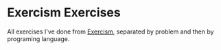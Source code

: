 # Exercism Exercises
All exercises I've done from [Exercism](https://exercism.io/), separated by problem and then by programing language.